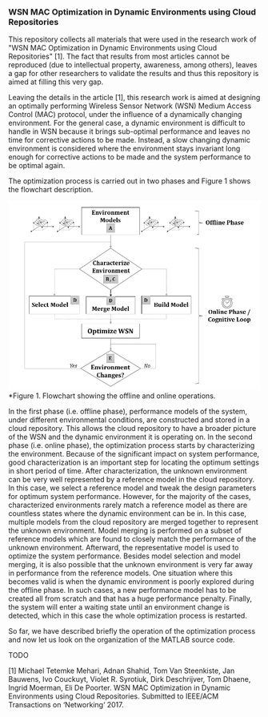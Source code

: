 ### WSN MAC Optimization in Dynamic Environments using Cloud Repositories

This repository collects all materials that were used in the research work of "WSN MAC Optimization in Dynamic Environments using Cloud Repositories" [1]. The fact that results from most articles cannot be reproduced (due to intellectual property, awareness, among others), leaves a gap for other researchers to validate the results and thus this repository is aimed at filling this very gap.

Leaving the details in the article [1], this research work is aimed at designing an optimally performing Wireless Sensor Network (WSN) Medium Access Control (MAC) protocol, under the influence of a dynamically changing environment. For the general case, a dynamic environment is difficult to handle in WSN because it brings sub-optimal performance and leaves no time for corrective actions to be made. Instead, a slow changing dynamic environment is considered where the environment stays invariant long enough for corrective actions to be made and the system performance to be optimal again.

The optimization process is carried out in two phases and Figure 1 shows the flowchart description.

![flowchart](flowchart.png)
*Figure 1. Flowchart showing the offline and online operations.

In the first phase (i.e. offline phase), performance models of the system, under different environmental conditions, are constructed and stored in a cloud repository. This allows the cloud repository to have a broader picture of the WSN and the dynamic environment it is operating on. In the second phase (i.e. online phase), the optimization process starts by characterizing the environment. Because of the significant impact on system performance, good characterization is an important step for locating the optimum settings in short period of time. After characterization, the unknown environment can be very well represented by a reference model in the cloud repository. In this case, we select a reference model and tweak the design parameters for optimum system performance. However, for the majority of the cases, characterized environments rarely match a reference model as there are countless states where the dynamic environment can be in. In this case, multiple models from the cloud repository are merged together to represent the unknown environment. Model merging is performed on a subset of reference models which are found to closely match the performance of the unknown environment. Afterward, the representative model is used to optimize the system performance. Besides model selection and model merging, it is also possible that the unknown environment is very far away in performance from the reference models. One situation where this becomes valid is when the dynamic environment is poorly explored during the offline phase. In such cases, a new performance model has to be created all from scratch and that has a huge performance penalty. Finally, the system will enter a waiting state until an environment change is detected, which in this case the whole optimization process is restarted.



So far, we have described briefly the operation of the optimization process and now let us look on the organization of the MATLAB source code.

TODO




[1] Michael Tetemke Mehari, Adnan Shahid, Tom Van Steenkiste, Jan Bauwens, Ivo Couckuyt, Violet R. Syrotiuk, Dirk Deschrijver, Tom Dhaene, Ingrid Moerman, Eli De Poorter. WSN MAC Optimization in Dynamic Environments using Cloud Repositories. Submitted to IEEE/ACM Transactions on ‘Networking‘ 2017.
